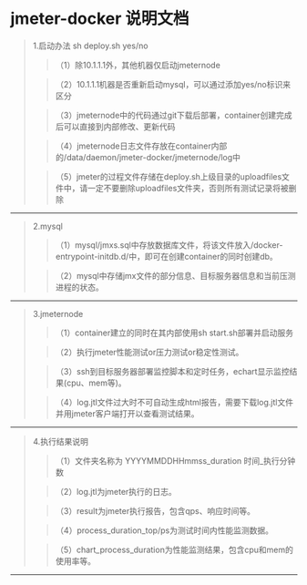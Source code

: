 jmeter-docker 说明文档
====================
>1.启动办法 sh deploy.sh yes/no
>>（1）除10.1.1.1外，其他机器仅启动jmeternode<br>
>
>>（2）10.1.1.1机器是否重新启动mysql，可以通过添加yes/no标识来区分<br>
>
>>（3）jmeternode中的代码通过git下载后部署，container创建完成后可以直接到内部修改、更新代码<br>
>
>>（4）jmeternode日志文件存放在container内部的/data/daemon/jmeter-docker/jmeternode/log中<br>
>
>>（5）jmeter的过程文件存储在deploy.sh上级目录的uploadfiles文件中，请一定不要删除uploadfiles文件夹，否则所有测试记录将被删除<br>
>
--------------------

>2.mysql 
>>（1）mysql/jmxs.sql中存放数据库文件，将该文件放入/docker-entrypoint-initdb.d/中，即可在创建container的同时创建db。<br>
>
>>（2）mysql中存储jmx文件的部分信息、目标服务器信息和当前压测进程的状态。<br>
>
--------------------

>3.jmeternode
>>（1）container建立的同时在其内部使用sh start.sh部署并启动服务<br>
>
>>（2）执行jmeter性能测试or压力测试or稳定性测试。<br>
>
>>（3）ssh到目标服务器部署监控脚本和定时任务，echart显示监控结果(cpu、mem等)。<br>
>
>>（4）log.jtl文件过大时不可自动生成html报告，需要下载log.jtl文件并用jmeter客户端打开以查看测试结果。<br>
>
--------------------
>4.执行结果说明
>>（1）文件夹名称为 YYYYMMDDHHmmss_duration 时间_执行分钟数<br>
>
>>（2）log.jtl为jmeter执行的日志。<br>
>
>>（3）result为jmeter执行报告，包含qps、响应时间等。<br>
>
>>（4）process_duration_top/ps为测试时间内性能监测数据。<br>
>
>>（5）chart_process_duration为性能监测结果，包含cpu和mem的使用率等。<br>
>
--------------------